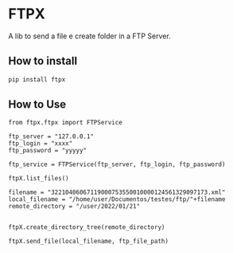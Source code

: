 # FTPX

A lib to send a file e create folder in a FTP Server.

## How to install

```bash
pip install ftpx
```
## How to Use
```pyhton
from ftpx.ftpx import FTPService

ftp_server = "127.0.0.1"
ftp_login = "xxxx"
ftp_password = "yyyyy"

ftp_service = FTPService(ftp_server, ftp_login, ftp_password)

ftpX.list_files()

filename = "32210406067119000753550010000124561329097173.xml"
local_filename = "/home/user/Documentos/testes/ftp/"+filename
remote_directory = "/user/2022/01/21"


ftpX.create_directory_tree(remote_directory)

ftpX.send_file(local_filename, ftp_file_path)

```
